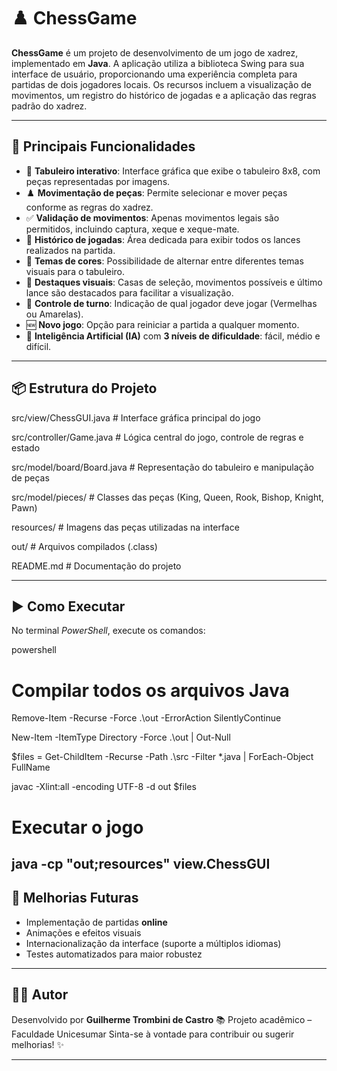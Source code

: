 # ♟️ ChessGame

**ChessGame** é um projeto de desenvolvimento de um jogo de xadrez, implementado em **Java**. A aplicação utiliza a biblioteca Swing para sua interface de usuário, proporcionando uma experiência completa para partidas de dois jogadores locais. Os recursos incluem a visualização de movimentos, um registro do histórico de jogadas e a aplicação das regras padrão do xadrez.

---

## 🚀 Principais Funcionalidades
- 📌 **Tabuleiro interativo**: Interface gráfica que exibe o tabuleiro 8x8, com peças representadas por imagens.  
- ♟️ **Movimentação de peças**: Permite selecionar e mover peças conforme as regras do xadrez.  
- ✅ **Validação de movimentos**: Apenas movimentos legais são permitidos, incluindo captura, xeque e xeque-mate.  
- 📝 **Histórico de jogadas**: Área dedicada para exibir todos os lances realizados na partida.  
- 🎨 **Temas de cores**: Possibilidade de alternar entre diferentes temas visuais para o tabuleiro.  
- 🔦 **Destaques visuais**: Casas de seleção, movimentos possíveis e último lance são destacados para facilitar a visualização.  
- 🔄 **Controle de turno**: Indicação de qual jogador deve jogar (Vermelhas ou Amarelas).  
- 🆕 **Novo jogo**: Opção para reiniciar a partida a qualquer momento.  
- 🤖 **Inteligência Artificial (IA)** com **3 níveis de dificuldade**: fácil, médio e difícil.  

---

## 📦 Estrutura do Projeto


src/view/ChessGUI.java        # Interface gráfica principal do jogo

src/controller/Game.java      # Lógica central do jogo, controle de regras e estado

src/model/board/Board.java    # Representação do tabuleiro e manipulação de peças

src/model/pieces/             # Classes das peças (King, Queen, Rook, Bishop, Knight, Pawn)

resources/                    # Imagens das peças utilizadas na interface

out/                          # Arquivos compilados (.class)

README.md                     # Documentação do projeto

---

## ▶️ Como Executar

No terminal *PowerShell*, execute os comandos:

powershell
# Compilar todos os arquivos Java
Remove-Item -Recurse -Force .\out -ErrorAction SilentlyContinue

New-Item -ItemType Directory -Force .\out | Out-Null

$files = Get-ChildItem -Recurse -Path .\src -Filter *.java | ForEach-Object FullName

javac -Xlint:all -encoding UTF-8 -d out $files

# Executar o jogo
java -cp "out;resources" view.ChessGUI
---

## 🔮 Melhorias Futuras

* Implementação de partidas **online**
* Animações e efeitos visuais
* Internacionalização da interface (suporte a múltiplos idiomas)
* Testes automatizados para maior robustez

---

## 👨‍🎓 Autor

Desenvolvido por **Guilherme Trombini de Castro**
📚 Projeto acadêmico – Faculdade Unicesumar
Sinta-se à vontade para contribuir ou sugerir melhorias! ✨


---
